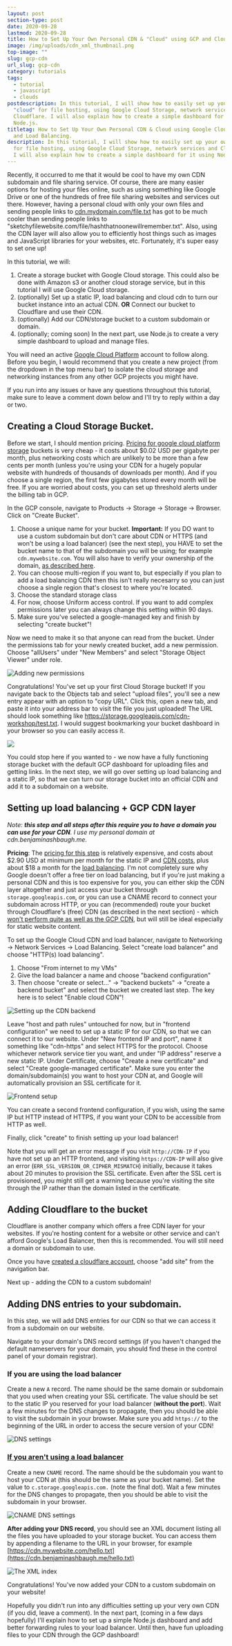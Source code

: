 ```yaml
---
layout: post
section-type: post
date: 2020-09-28
lastmod: 2020-09-28
title: How to Set Up Your Own Personal CDN & "Cloud" using GCP and Cloudflare
image: /img/uploads/cdn_xml_thumbnail.png
top-image: ""
slug: gcp-cdn
url_slug: gcp-cdn
category: tutorials
tags:
  - tutorial
  - javascript
  - clouds
postdescription: In this tutorial, I will show how to easily set up your own
  "cloud" for file hosting, using Google Cloud Storage, network services and
  Cloudflare. I will also explain how to create a simple dashboard for it using
  Node.js.
titletag: How to Set Up Your Own Personal CDN & Cloud using Google Cloud Storage
  and Load Balancing.
description: In this tutorial, I will show how to easily set up your own "cloud"
  for file hosting, using Google Cloud Storage, network services and Cloudflare.
  I will also explain how to create a simple dashboard for it using Node.js.
---
```

Recently, it occurred to me that it would be cool to have my own CDN subdomain and file sharing service. Of course, there are many easier options for hosting your files online, such as using something like Google Drive or one of the hundreds of free file sharing websites and services out there. However, having a personal cloud with only your own files and sending people links to [cdn.mydomain.com/file.txt](https://cdn.benjaminashbaugh.me/hello.txt) has got to be much cooler than sending people links to "sketchyfilewebsite.com/file/hashthatnoonewillremember.txt". Also, using the CDN layer will also allow you to efficiently host things such as images and JavaScript libraries for your websites, etc. Fortunately, it's super easy to set one up!

In this tutorial, we will:

1. Create a storage bucket with Google Cloud storage. This could also be done with Amazon s3 or another cloud storage service, but in this tutorial I will use Google Cloud storage.
2. (optionally) Set up a static IP, load balancing and cloud cdn to turn our bucket instance into an actual CDN. **OR** Connect our bucket to Cloudflare and use their CDN.
3. (optionally) Add our CDN/storage bucket to a custom subdomain or domain.
4. (optionally; coming soon) In the next part, use Node.js to create a very simple dashboard to upload and manage files. 

You will need an active [Google Cloud Platform](https://console.cloud.google.com/) account to follow along. Before you begin, I would recommend that you create a new project (from the dropdown in the top menu bar) to isolate the cloud storage and networking instances from any other GCP projects you might have.

If you run into any issues or have any questions throughout this tutorial, make sure to leave a comment down below and I'll try to reply within a day or two.

## Creating a Cloud Storage Bucket.

Before we start, I should mention pricing. [Pricing for google cloud platform storage](https://cloud.google.com/storage/pricing) buckets is very cheap - it costs about $0.02 USD per gigabyte per month, plus networking costs which are unlikely to be more than a few cents per month (unless you're using your CDN for a hugely popular website with hundreds of thousands of downloads per month). And if you choose a single region, the first few gigabytes stored every month will be free. If you are worried about costs, you can set up threshold alerts under the billing tab in GCP.

In the GCP console, navigate to Products -> Storage -> Storage -> Browser. Click on "Create Bucket".

1. Choose a unique name for your bucket. **Important:** If you DO want to use a custom subdomain but don't care about CDN or HTTPS (and won't be using a load balancer) (see the next step), you HAVE to set the bucket name to that of the subdomain you will be using; for example `cdn.mywebsite.com`. You will also have to verify your ownership of the domain, [as described here](https://cloud.google.com/storage/docs/domain-name-verification#verification).
2. You can choose multi-region if you want to, but especially if you plan to add a load balancing CDN then this isn't really necesarry so you can just choose a single region that's closest to where you're located. 
3. Choose the standard storage class
4. For now, choose Uniform access control. If you want to add complex permissions later you can always change this setting within 90 days.
5. Make sure you've selected a google-managed key and finish by selecting "create bucket"!

Now we need to make it so that anyone can read from the bucket. Under the permissions tab for your newly created bucket, add a new permission. Choose "allUsers" under "New Members" and select "Storage Object Viewer" under role.

![Adding new permissions](/img/uploads/2020-09-28_13-28.png "Adding the new permission")

Congratulations! You've set up your first Cloud Storage bucket! If you navigate back to the Objects tab and select "upload files", you'll see a new entry appear with an option to "copy URL". Click this, open a new tab, and paste it into your address bar to visit the file you just uploaded! The URL should look something like <https://storage.googleapis.com/cdn-workshop/test.txt>. I would suggest bookmarking your bucket dashboard in your browser so you can easily access it.

![](/img/uploads/2020-09-28_13-33.png)

You could stop here if you wanted to - we now have a fully functioning storage bucket with the default GCP dashboard for uploading files and getting links. In the next step, we will go over setting up load balancing and a static IP, so that we can turn our storage bucket into an official CDN and add it to a subdomain on a website.

## Setting up load balancing + GCP CDN layer

*Note: **this step and all steps after this require you to have a domain you can use for your CDN**. I use my personal domain at cdn.benjaminashbaugh.me.*

**Pricing**: The [pricing for this step](https://cloud.google.com/vpc/network-pricing) is relatively expensive, and costs about $2.90 USD at minimum per month for the static IP and [CDN costs](https://cloud.google.com/cdn/pricing), plus about $18 a month for the [load balancing](https://cloud.google.com/vpc/network-pricing#lb). I'm not completely sure why Google doesn't offer a free tier on load balancing, but if you're just making a personal CDN and this is too expensive for you, you can either skip the CDN layer altogether and just access your bucket through `storage.googleapis.com`, or you can use a CNAME record to connect your subdomain across HTTP, or you can (recommended) route your bucket through Cloudflare's (free) CDN (as described in the next section) - which [won't perform quite as well as the GCP CDN](https://www.cdnperf.com/), but will still be ideal especially for static website content.

To set up the Google Cloud CDN and load balancer, navigate to Networking -> Network Services -> Load Balancing. Select "create load balancer" and choose "HTTP(s) load balancing".

1. Choose "From internet to my VMs"
2. Give the load balancer a name and choose "backend configuration"
3. Then choose "create or select..." -> "backend buckets" -> "create a backend bucket" and select the bucket we created last step. The key here is to select "Enable cloud CDN"!

![Setting up the CDN backend](/img/uploads/2020-09-28_14-05.png "CDN backend")

Leave "host and path rules" untouched for now, but in "frontend configuration" we need to set up a static IP for our CDN, so that we can connect it to our website. Under "New frontend IP and port", name it something like "cdn-https" and select HTTPS for the protocol. Choose whichever network service tier you want, and under "IP address" reserve a new static IP. Under Certificate, choose "Create a new certificate" and select "Create google-managed certificate". Make sure you enter the domain/subdomain(s) you want to host your CDN at, and Google will automatically provision an SSL certificate for it. 

![Frontend setup](/img/uploads/cdn_frontend_setup.png "Frontend setup")

You can create a second frontend configuration, if you wish, using the same IP but HTTP instead of HTTPS, if you want your CDN to be accessible from HTTP as well.

Finally, click "create" to finish setting up your load balancer! 

Note that you will get an error message if you visit `http://CDN-IP` if you have not set up an HTTP frontend, and visiting `https://CDN-IP` will also give an error (`ERR_SSL_VERSION_OR_CIPHER_MISMATCH`) initially, because it takes about 20 minutes to provision the SSL certificate. Even after the SSL cert is provisioned, you might still get a warning because you're visiting the site through the IP rather than the domain listed in the certificate.

## Adding Cloudflare to the bucket

Cloudflare is another company which offers a free CDN layer for your websites. If you're hosting content for a website or other service and can't afford Google's Load Balancer, then this is recommended. You will still need a domain or subdomain to use.

Once you have [created a cloudflare account](https://dash.cloudflare.com/sign-up), choose "add site" from the navigation bar.

Next up - adding the CDN to a custom subdomain!


## Adding DNS entries to your subdomain.

In this step, we will add DNS entries for our CDN so that we can access it from a subdomain on our website. 

Navigate to your domain's DNS record settings (if you haven't changed the default nameservers for your domain, you should find these in the control panel of your domain registrar).

### If you are using the load balancer

Create a new `A` record. The name should be the same domain or subdomain that you used when creating your SSL certificate. The value should be set to the static IP you reserved for your load balancer (**without the port**). Wait a few minutes for the DNS changes to propagate, then you should be able to visit the subdomain in your browser. Make sure you add `https://` to the beginning of the URL in order to access the secure version of your CDN!

![DNS settings](/img/uploads/cdn-dns-settings.png "DNS settings")

### [If you aren't using a load balancer](https://cloud.google.com/storage/docs/request-endpoints#cname)

Create a new `CNAME` record. The name should be the subdomain you want to host your CDN at (this should be the same as your bucket name). Set the value to `c.storage.googleapis.com.` (note the final dot). Wait a few minutes for the DNS changes to propagate, then you should be able to visit the subdomain in your browser. 

![CNAME DNS settings](/img/uploads/cdn-cname-dns-settings.png "DNS settings")

**After adding your DNS record**, you should see an XML document listing all the files you have uploaded to your storage bucket. You can access them by appending a filename to the URL in your browser, for example [https://cdn.mywebsite.com/hello.txt](https://cdn.benjaminashbaugh.me/hello.txt)

![The XML index](/img/uploads/cdn_xml_thumbnail.png "The XML index")

Congratulations! You've now added your CDN to a custom subdomain on your website!

Hopefully you didn't run into any difficulties setting up your very own CDN (if you did, leave a comment). In the next part, (coming in a few days hopefully) I'll explain how to set up a simple Node.js dashboard and add better forwarding rules to your load balancer. Until then, have fun uploading files to your CDN through the GCP dashboard!